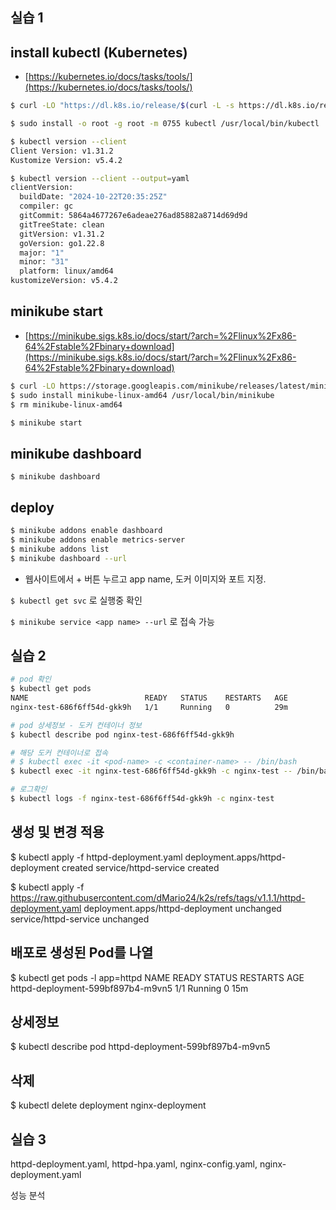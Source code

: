 ## 실습 1

## install kubectl (Kubernetes)

- [https://kubernetes.io/docs/tasks/tools/](https://kubernetes.io/docs/tasks/tools/)

```bash
$ curl -LO "https://dl.k8s.io/release/$(curl -L -s https://dl.k8s.io/release/stable.txt)/bin/linux/amd64/kubectl"

$ sudo install -o root -g root -m 0755 kubectl /usr/local/bin/kubectl

$ kubectl version --client
Client Version: v1.31.2
Kustomize Version: v5.4.2

$ kubectl version --client --output=yaml
clientVersion:
  buildDate: "2024-10-22T20:35:25Z"
  compiler: gc
  gitCommit: 5864a4677267e6adeae276ad85882a8714d69d9d
  gitTreeState: clean
  gitVersion: v1.31.2
  goVersion: go1.22.8
  major: "1"
  minor: "31"
  platform: linux/amd64
kustomizeVersion: v5.4.2
```


## minikube start
- [https://minikube.sigs.k8s.io/docs/start/?arch=%2Flinux%2Fx86-64%2Fstable%2Fbinary+download](https://minikube.sigs.k8s.io/docs/start/?arch=%2Flinux%2Fx86-64%2Fstable%2Fbinary+download)
```bash
$ curl -LO https://storage.googleapis.com/minikube/releases/latest/minikube-linux-amd64
$ sudo install minikube-linux-amd64 /usr/local/bin/minikube
$ rm minikube-linux-amd64

$ minikube start
```

## minikube dashboard
`$ minikube dashboard`

## deploy

```bash
$ minikube addons enable dashboard
$ minikube addons enable metrics-server
$ minikube addons list
$ minikube dashboard --url
```
- 웹사이트에서 + 버튼 누르고 app name, 도커 이미지와 포트 지정.

`$ kubectl get svc` 로 실행중 확인

`$ minikube service <app name> --url` 로 접속 가능


## 실습 2

```bash
# pod 확인
$ kubectl get pods
NAME                          READY   STATUS    RESTARTS   AGE
nginx-test-686f6ff54d-gkk9h   1/1     Running   0          29m

# pod 상세정보 - 도커 컨테이너 정보
$ kubectl describe pod nginx-test-686f6ff54d-gkk9h

# 해당 도커 컨테이너로 접속
# $ kubectl exec -it <pod-name> -c <container-name> -- /bin/bash
$ kubectl exec -it nginx-test-686f6ff54d-gkk9h -c nginx-test -- /bin/bash

# 로그확인
$ kubectl logs -f nginx-test-686f6ff54d-gkk9h -c nginx-test
```

## 생성 및 변경 적용
$ kubectl apply -f httpd-deployment.yaml
deployment.apps/httpd-deployment created
service/httpd-service created

$ kubectl apply -f https://raw.githubusercontent.com/dMario24/k2s/refs/tags/v1.1.1/httpd-deployment.yaml
deployment.apps/httpd-deployment unchanged
service/httpd-service unchanged

## 배포로 생성된 Pod를 나열
$ kubectl get pods -l app=httpd
NAME                                READY   STATUS    RESTARTS   AGE
httpd-deployment-599bf897b4-m9vn5   1/1     Running   0          15m

## 상세정보
$ kubectl describe pod httpd-deployment-599bf897b4-m9vn5

## 삭제
$ kubectl delete deployment nginx-deployment

## 실습 3

httpd-deployment.yaml, httpd-hpa.yaml, nginx-config.yaml, nginx-deployment.yaml

성능 분석


